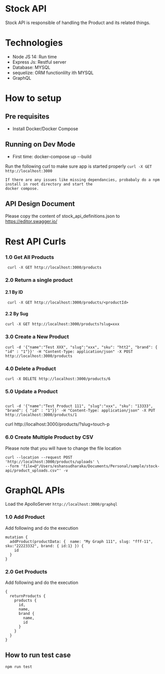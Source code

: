 

# Stock API 
Stock API is responsible of handling the Product and its related things.

# Technologies

* Node JS 14: Run time
* Express Js: Restful server
* Database: MYSQL
* sequelize: ORM functionlilty ith MYSQL
* GraphQL

# How to setup
## Pre requisites
* Install Docker/Docker Compose

## Running on Dev Mode
* First time: docker-compose up --build

Run the following curl to make sure app is started properly
```curl -X GET http://localhost:3000```
```
If there are any issues like missing dependancies, probabaly do a npm install in root directory and start the
docker compose.
```

## API Design Document
Please copy the content of stock_api_definitions.json to https://editor.swagger.io/

# Rest API Curls

### 1.0 Get All Products
```
 curl -X GET http://localhost:3000/products
 ```
### 2.0 Return a single product
#### 2.1 By ID 
```
 curl -X GET http://localhost:3000/products/<productId>
 ```
#### 2.2 By Sug

```
curl -X GET http://localhost:3000/products?slug=xxx
```
### 3.0 Create a New Product

```
curl -d '{"name":"Test XXX", "slug":"xxx", "sku": "htt2", "brand": { "id" : "1"}}' -H "Content-Type: application/json" -X POST http://localhost:3000/products
```

### 4.0 Delete a Product
```
curl -X DELETE http://localhost:3000/products/6

```

### 5.0 Update a Product
```

curl -d '{"name":"Test Product 111", "slug":"xxx", "sku": "13333", "brand": { "id" : "1"}}' -H "Content-Type: application/json" -X PUT http://localhost:3000/products/1
```
 curl http://localhost:3000/products/\?slug\=touch-p 
 
 
### 6.0 Create Multiple Product by CSV
Please note that you will have to change the file location
```
curl --location --request POST 'http://localhost:3000/products/uploads' \
--form 'file=@"/Users/eshansudharaka/Documents/Personal/sample/stock-api/product_uploads.csv"' -v
```

# GraphQL APIs
Load the ApolloServer 
`http://localhost:3000/graphql`
### 1.0 Add Product
Add following and do the execution
```
mutation {
  addProduct(productData: {  name: "My Graph 111", slug: "fff-11", sku:"22223332", brand: { id:1} }) {
    id
  }
}
```

### 2.0 Get Products
Add following and do the execution
```
{
  returnProducts {
    products {
      id,
      name,
      brand {
        name,
        id
      }
    }
  }
}
```
## How to run test case
```
npm run test
```
